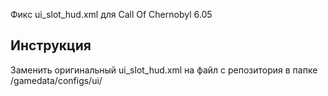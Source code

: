Фикс ui_slot_hud.xml для Call Of Chernobyl 6.05

## Инструкция
Заменить оригинальный ui_slot_hud.xml на файл с репозитория в папке /gamedata/configs/ui/
